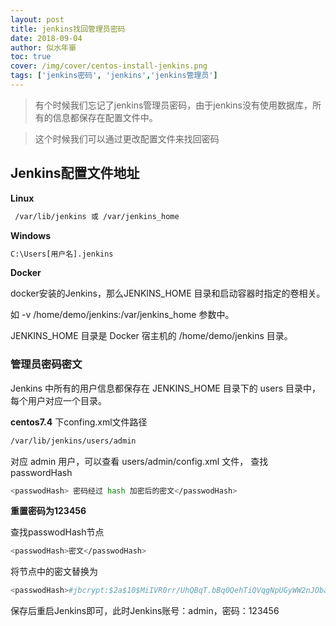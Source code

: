 ```yaml
---
layout: post
title: jenkins找回管理员密码
date: 2018-09-04
author: 似水年崋
toc: true
cover: /img/cover/centos-install-jenkins.png
tags: ['jenkins密码', 'jenkins','jenkins管理员']
---
```


>  有个时候我们忘记了jenkins管理员密码，由于jenkins没有使用数据库，所有的信息都保存在配置文件中。

>  这个时候我们可以通过更改配置文件来找回密码

<!-- more -->



##  Jenkins配置文件地址

**Linux**

```bash
 /var/lib/jenkins 或 /var/jenkins_home
```

**Windows**

```bash
C:\Users[用户名].jenkins
```

**Docker**

docker安装的Jenkins，那么JENKINS_HOME 目录和启动容器时指定的卷相关。

如 -v /home/demo/jenkins:/var/jenkins_home 参数中。

JENKINS_HOME 目录是 Docker 宿主机的 /home/demo/jenkins 目录。

### 管理员密码密文

Jenkins 中所有的用户信息都保存在 JENKINS_HOME 目录下的 users 目录中，每个用户对应一个目录。

**centos7.4** 下confing.xml文件路径

```bash
/var/lib/jenkins/users/admin
```

对应 admin 用户，可以查看 users/admin/config.xml 文件， 查找passwordHash

```bash
<passwodHash> 密码经过 hash 加密后的密文</passwodHash>
```

**重置密码为123456**

查找passwodHash节点

```bash
<passwodHash>密文</passwodHash>
```

将节点中的密文替换为

```bash
<passwodHash>#jbcrypt:$2a$10$MiIVR0rr/UhQBqT.bBq0QehTiQVqgNpUGyWW2nJObaVAM/2xSQdSq</passwodHash>
```

保存后重启Jenkins即可，此时Jenkins账号：admin，密码：123456
